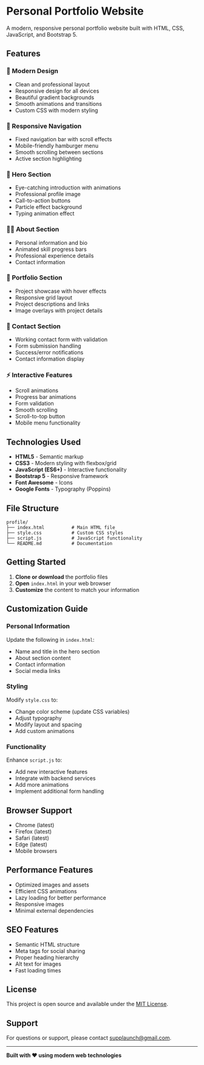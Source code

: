 # Personal Portfolio Website

A modern, responsive personal portfolio website built with HTML, CSS, JavaScript, and Bootstrap 5.

## Features

### 🎨 Modern Design

- Clean and professional layout
- Responsive design for all devices
- Beautiful gradient backgrounds
- Smooth animations and transitions
- Custom CSS with modern styling

### 📱 Responsive Navigation

- Fixed navigation bar with scroll effects
- Mobile-friendly hamburger menu
- Smooth scrolling between sections
- Active section highlighting

### 🚀 Hero Section

- Eye-catching introduction with animations
- Professional profile image
- Call-to-action buttons
- Particle effect background
- Typing animation effect

### 👨‍💻 About Section

- Personal information and bio
- Animated skill progress bars
- Professional experience details
- Contact information

### 💼 Portfolio Section

- Project showcase with hover effects
- Responsive grid layout
- Project descriptions and links
- Image overlays with project details

### 📧 Contact Section

- Working contact form with validation
- Form submission handling
- Success/error notifications
- Contact information display

### ⚡ Interactive Features

- Scroll animations
- Progress bar animations
- Form validation
- Smooth scrolling
- Scroll-to-top button
- Mobile menu functionality

## Technologies Used

- **HTML5** - Semantic markup
- **CSS3** - Modern styling with flexbox/grid
- **JavaScript (ES6+)** - Interactive functionality
- **Bootstrap 5** - Responsive framework
- **Font Awesome** - Icons
- **Google Fonts** - Typography (Poppins)

## File Structure

```
profile/
├── index.html          # Main HTML file
├── style.css           # Custom CSS styles
├── script.js           # JavaScript functionality
└── README.md           # Documentation
```

## Getting Started

1. **Clone or download** the portfolio files
2. **Open** `index.html` in your web browser
3. **Customize** the content to match your information

## Customization Guide

### Personal Information

Update the following in `index.html`:

- Name and title in the hero section
- About section content
- Contact information
- Social media links

### Styling

Modify `style.css` to:

- Change color scheme (update CSS variables)
- Adjust typography
- Modify layout and spacing
- Add custom animations

### Functionality

Enhance `script.js` to:

- Add new interactive features
- Integrate with backend services
- Add more animations
- Implement additional form handling

## Browser Support

- Chrome (latest)
- Firefox (latest)
- Safari (latest)
- Edge (latest)
- Mobile browsers

## Performance Features

- Optimized images and assets
- Efficient CSS animations
- Lazy loading for better performance
- Responsive images
- Minimal external dependencies

## SEO Features

- Semantic HTML structure
- Meta tags for social sharing
- Proper heading hierarchy
- Alt text for images
- Fast loading times

## License

This project is open source and available under the [MIT License](LICENSE).

## Support

For questions or support, please contact [supplaunch@gmail.com](mailto:your-email@example.com).

---

**Built with ❤️ using modern web technologies**
